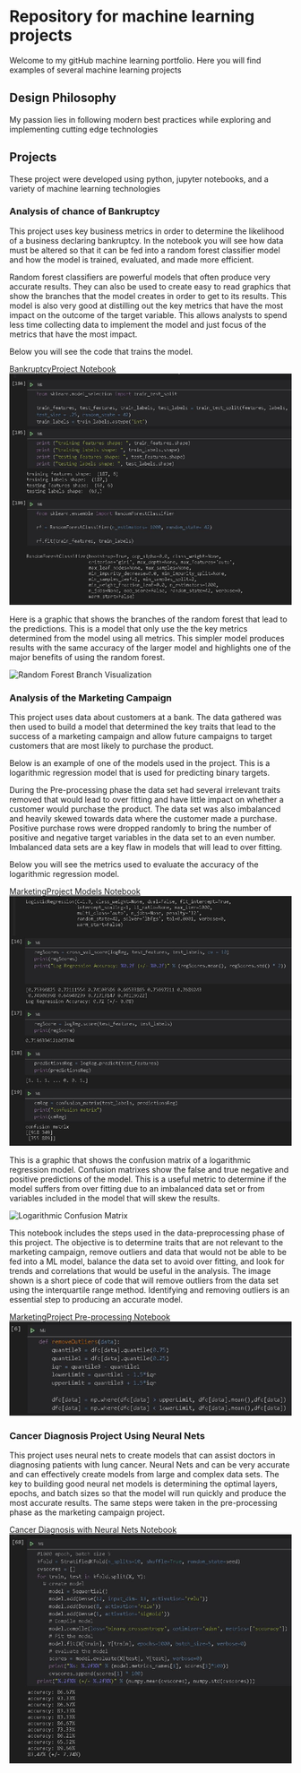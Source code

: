 # Repository for machine learning projects
Welcome to my gitHub machine learning portfolio. Here you will find examples of several machine learning projects 

## Design Philosophy

My passion lies in following modern best practices while exploring and implementing cutting edge technologies

## Projects

These project were developed using python, jupyter notebooks, and a variety of machine learning technologies

### Analysis of chance of Bankruptcy 

This project uses key business metrics in order to determine the likelihood of a business declaring bankruptcy. In the notebook you will see how data must be altered so that it can be fed into a random forest classifier model and how the model is trained, evaluated, and made more efficient.

Random forest classifiers are powerful models that often produce very accurate results. They can also be used to create easy to read graphics that show the branches that the model creates in order to get to its results. This model is also very good at distilling out the key metrics that have the most impact on the outcome of the target variable. This allows analysts to spend less time collecting data to implement the model and just focus of the metrics that have the most impact. 

Below you will see the code that trains the model.

[BankruptcyProject Notebook](BankruptcyProject.ipynb)
![BankruptcyProject](public/BankruptcyProject.jpg)

Here is a graphic that shows the branches of the random forest that lead to the predictions. This is a model that only use the the key metrics determined from the model using all metrics. This simpler model produces results with the same accuracy of the larger model and highlights one of the major benefits of using the random forest.

![Random Forest Branch Visualization](public/BankruptcyProjectForestBranch.JPG)

### Analysis of the Marketing Campaign

This project uses data about customers at a bank. The data gathered was then used to build a model that determined the key traits that lead to the success of a marketing campaign and allow future campaigns to target customers that are most likely to purchase the product.

Below is an example of one of the models used in the project. This is a logarithmic regression model that is used for predicting binary targets.
 
During the Pre-processing phase the data set had several irrelevant traits removed that would lead to over fitting and have little impact on whether a customer would purchase the product. The data set was also imbalanced and heavily skewed towards data where the customer made a purchase. Positive purchase rows were dropped randomly to bring the number of positive and negative target variables in the data set to an even number. Imbalanced data sets are a key flaw in models that will lead to over fitting. 

Below you will see the metrics used to evaluate the accuracy of the logarithmic regression model.  

[MarketingProject Models Notebook](MarketingProjectModels.ipynb)
![MarketingProject Models](public/MarketingProjectModel.jpg)

This is a graphic that shows the confusion matrix of a logarithmic regression model. Confusion matrixes show the false and true negative and positive predictions of the model. This is a useful metric to determine if the model suffers from over fitting due to an imbalanced data set or from variables included in the model that will skew the results. 

![Logarithmic Confusion Matrix](public/confusionMatrixMarketingLogReg.jpg)


This notebook includes the steps used in the data-preprocessing phase of this project. The objective is to determine traits that are not relevant to the marketing campaign, remove outliers and data that would not be able to be fed into a ML model, balance the data set to avoid over fitting, and look for trends and correlations that would be useful in the analysis. The image shown is a short piece of code that will remove outliers from the data set using the interquartile range method. Identifying and removing outliers is an essential step to producing an accurate model. 

[MarketingProject Pre-processing Notebook](MarketingProjectPre-Precessing.ipynb)
![MarketingProject Preprocessing](public/MarketingProjectPre-processing.JPG)

### Cancer Diagnosis Project Using Neural Nets

This project uses neural nets to create models that can assist doctors in diagnosing patients with lung cancer. Neural Nets and can be very accurate and can effectively create models from large and complex data sets. The key to building good neural net models is determining the optimal layers, epochs, and batch sizes so that the model will run quickly and produce the most accurate results. The same steps were taken in the pre-processing phase as the marketing campaign project.

[Cancer Diagnosis with Neural Nets Notebook](CancerDiagnosisWithNeuralNet.ipynb)
![Cancer Diagnosis with Neural Nets](public/NeuralNetProject.jpg)



